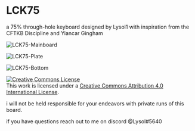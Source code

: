 # LCK75

a 75% through-hole keyboard designed by Lysol1 with inspiration from the CFTKB Discipline and Yiancar Gingham

![LCK75-Mainboard](https://cdn.discordapp.com/attachments/362014190984101899/831992780460654672/fa259e3c6737deba2826ca5cbbe8f99c.png)

![LCK75-Plate](https://cdn.discordapp.com/attachments/362014190984101899/831992750328905818/lck_pcb_designs_-_Imgur.png)

![LCK75-Bottom](https://cdn.discordapp.com/attachments/362014190984101899/831992777859924018/lck_pcb_designs_-_Imgur_1.png)

<a rel="license" href="http://creativecommons.org/licenses/by/4.0/"><img alt="Creative Commons License" style="border-width:0" src="https://i.creativecommons.org/l/by/4.0/88x31.png" /></a><br />This work is licensed under a <a rel="license" href="http://creativecommons.org/licenses/by/4.0/">Creative Commons Attribution 4.0 International License</a>.

i will not be held responsible for your endeavors with private runs of this board. 

if you have questions reach out to me on discord @Lysol#5640
